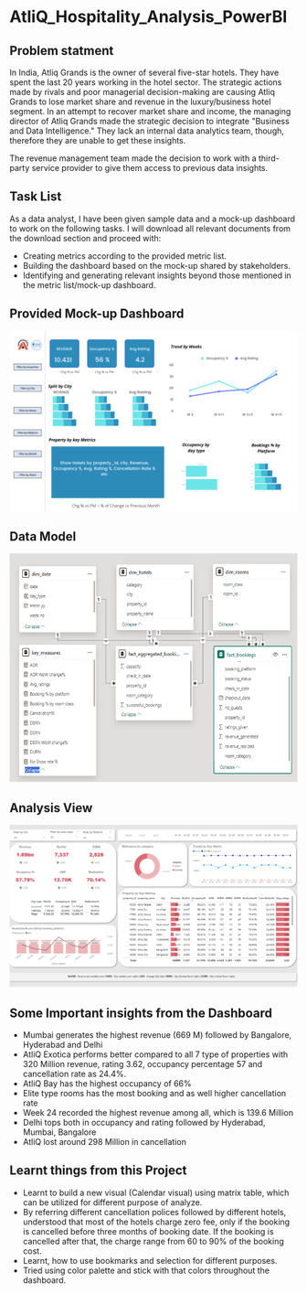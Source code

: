# AtliQ_Hospitality_Analysis_PowerBI
## Problem statment
In India, Atliq Grands is the owner of several five-star hotels. They have spent the last 20 years working in the hotel sector. The strategic actions made by rivals and poor managerial decision-making are causing Atliq Grands to lose market share and revenue in the luxury/business hotel segment. In an attempt to recover market share and income, the managing director of Atliq Grands made the strategic decision to integrate "Business and Data Intelligence." They lack an internal data analytics team, though, therefore they are unable to get these insights.

The revenue management team made the decision to work with a third-party service provider to give them access to previous data insights.
## Task List
As a data analyst, I have been given sample data and a mock-up dashboard to work on the following tasks. I will download all relevant documents from the download section and proceed with:

- Creating metrics according to the provided metric list.
- Building the dashboard based on the mock-up shared by stakeholders.
- Identifying and generating relevant insights beyond those mentioned in the metric list/mock-up dashboard.
 ## Provided Mock-up Dashboard
 <p align="center">
    <img src="https://github.com/d33pak943/AtliQ_Hospitality_Analysis_PowerBI/blob/main/resources/mock%20up%20dashboard_atliq%20grands.png" width="600">
</p>

 ## Data Model
 <p align="center">
    <img src='https://github.com/d33pak943/AtliQ_Hospitality_Analysis_PowerBI/blob/main/resources/Data%20Model.png' height="400">
</p>

 ## Analysis View
 <p align="center">
    <img src='https://github.com/d33pak943/AtliQ_Hospitality_Analysis_PowerBI/blob/main/resources/Dashboard.png' width="600">
</p>

 ## Some Important insights from the Dashboard
- Mumbai generates the highest revenue (669 M) followed by Bangalore, Hyderabad and Delhi
- AtliQ Exotica performs better compared to all 7 type of properties with 320 Million revenue, rating 3.62, occupancy percentage 57 and cancellation rate as 24.4%.
- AtliQ Bay has the highest occupancy of 66%
- Elite type rooms has the most booking and as well higher cancellation rate
- Week 24 recorded the highest revenue among all, which is 139.6 Million
- Delhi tops both in occupancy and rating followed by Hyderabad, Mumbai, Bangalore
- AtliQ lost around 298 Million in cancellation 

 ## Learnt things from this Project
- Learnt to build a new visual (Calendar visual) using matrix table, which can be utilized for different purpose of analyze.
- By referring different cancellation polices followed by different hotels, understood that most of the hotels charge zero fee, only if the booking is cancelled before three months of booking date. If the booking is cancelled after that, the charge range from 60 to 90% of the booking cost.
- Learnt, how to use bookmarks and selection for different purposes.  
- Tried using color palette and stick with that colors throughout the dashboard.
